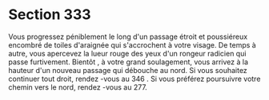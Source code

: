 # Section 333

Vous progressez péniblement le long d'un passage étroit et
poussiéreux encombré de toiles d'araignée qui s'accrochent à
votre visage. De temps à autre, vous apercevez la lueur rouge des
yeux d'un rongeur radicien qui passe furtivement. Bientôt , à
votre grand soulagement, vous arrivez à la hauteur d'un nouveau
passage qui débouche au nord. Si vous souhaitez continuer tout
droit, rendez -vous au 346 . Si vous préférez poursuivre votre
chemin vers le nord, rendez -vous au 277.